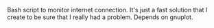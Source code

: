 Bash script to monitor internet connection.
It's just a fast solution that I create to be sure that I really had a problem.
Depends on gnuplot.
